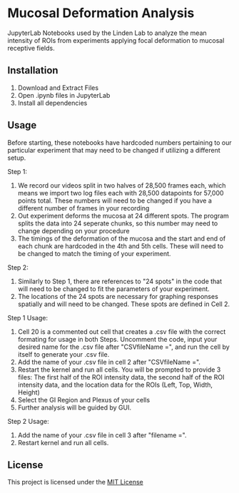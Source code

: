 # Mucosal Deformation Analysis
JupyterLab Notebooks used by the Linden Lab to analyze the mean intensity of ROIs from experiments applying focal deformation to mucosal receptive fields. 

## Installation 
1. Download and Extract Files
2. Open .ipynb files in JupyterLab
3. Install all dependencies 

## Usage
Before starting, these notebooks have hardcoded numbers pertaining to our particular experiment that may need to be changed if utilizing a different setup. 

Step 1:
1. We record our videos split in two halves of 28,500 frames each, which means we import two log files each with 28,500 datapoints for 57,000 points total. These numbers will need to be changed if you have a different number of frames in your recording
2. Out experiment deforms the mucosa at 24 different spots. The program splits the data into 24 seperate chunks, so this number may need to change depending on your procedure
3. The timings of the deformation of the mucosa and the start and end of each chunk are hardcoded in the 4th and 5th cells. These will need to be changed to match the timing of your experiment.

Step 2:
1. Similarly to Step 1, there are references to "24 spots" in the code that will need to be changed to fit the parameters of your experiment.
2. The locations of the 24 spots are necessary for graphing responses spatially and will need to be changed. These spots are defined in Cell 2.

Step 1 Usage:
1. Cell 20 is a commented out cell that creates a .csv file with the correct formating for usage in both Steps. Uncomment the code, input your desired name for the .csv file after "CSVfileName =", and run the cell by itself to generate your .csv file.
2. Add the name of your .csv file in cell 2 after "CSVfileName =".
3. Restart the kernel and run all cells. You will be prompted to provide 3 files: The first half of the ROI intensity data, the second half of the ROI intensity data, and the location data for the ROIs (Left, Top, Width, Height)
4. Select the GI Region and Plexus of your cells
5. Further analysis will be guided by GUI. 

Step 2 Usage: 
1. Add the name of your .csv file in cell 3 after "filename =".
2. Restart kernel and run all cells. 

## License
This project is licensed under the [MIT License](LICENSE)
